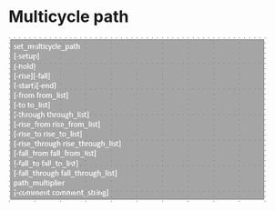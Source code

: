 Multicycle path
================
![Image](https://github.com/vita70579/VLSI/raw/main/Image/im40.png)<br>
